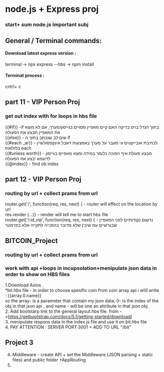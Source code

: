 # node.js + Express proj
### start+ sum node.js important subj

## General / Terminal commands:
#### Download latest express version  :
terminal -> npx express --hbs -> npm install
#### Terminat process  :
cntrl+ c


## part 11 - VIP  Person Proj
### get out index with for loops in hbs file 
{{#if}} -if בתוך הנדל ברס  בדיקה האם קיים מאפיין מסויים בגייסון/מערך, אם לא מוצא את המאפיין תבצע את הפעולה  </br>
{{else}} - שים לב שנכתב בתוך ה if </br> 
{{#each _ar}} - לכתיבת אובייקטים עי מעבר על מערך באמצעות דאבל אינקפסולשיין בלולואת each </br>
{{#unless worth}} - מבצע פעולת איף הפוכה כלומר במידה ומצא מאפיים בגייסון לדוגמא יבצע את הפעולה </br>
{{@index}} - find ob index 

## part 12 - VIP Person Proj
###   routing by url + collect prams from url 
router.get('/', function(req, res, next) { - router will effect on the location by url</br>
res.render (...)}  - render will tell me to start hbs file </br>
router.get('/:id_vip', function(req, res, next) { - נרשום נקודותיים לפני המאפיין שבגרשיים עמ שיבין שלא מדובר בהפנייה לתקייה אלא בפרמטר

## BITCOIN_Project
###   routing by url + collect prams from url 
###   work with api +loops in incupsolation+menipulate json data in order to show on HBS files
1.Download Axios . </br>
*bit.hbs file - in order to choose spesific coin from coin array api i willl write : {{array.0.name}} </br>
so the array- is a parameter that contain my json data, 0- is the index of the obj in that json api , and name - will be one an attribute in that json obj</br>
2. Add bootstarp link to the general layout.hbs file.  from ->https://getbootstrap.com/docs/5.1/getting-started/download/</br>
3. menipulate respons data in the index js file and use it on bit.hbs file </br>
4. PAY ATTENTION : SERVER PORT 3001 + ADD TO URL "/bit"


## Project 3 
4. Middleware - create API + set the Middleware (JSON parsing + static files) and public folder +AppRouting
5. 




